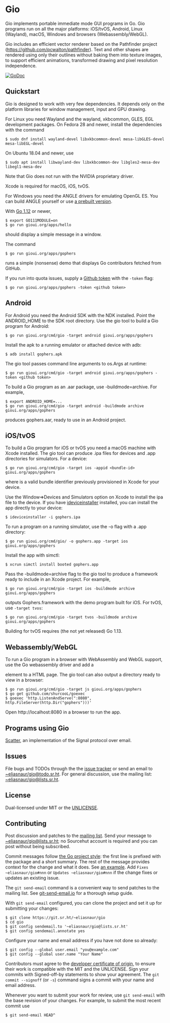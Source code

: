 # Gio

Gio implements portable immediate mode GUI programs in Go. Gio programs run on all the major platforms:
iOS/tvOS, Android, Linux (Wayland), macOS, Windows and browsers (Webassembly/WebGL).

Gio includes an efficient vector renderer based on the Pathfinder project (https://github.com/pcwalton/pathfinder).
Text and other shapes are rendered using only their outlines without baking them into texture images,
to support efficient animations, transformed drawing and pixel resolution independence.

[![GoDoc](https://godoc.org/gioui.org/ui?status.svg)](https://godoc.org/gioui.org/ui)

## Quickstart

Gio is designed to work with very few dependencies. It depends only on the platform libraries for
window management, input and GPU drawing.

For Linux you need Wayland and the wayland, xkbcommon, GLES, EGL development packages. On Fedora 28 and newer,
install the dependencies with the command

	$ sudo dnf install wayland-devel libxkbcommon-devel mesa-libGLES-devel mesa-libEGL-devel

On Ubuntu 18.04 and newer, use

	$ sudo apt install libwayland-dev libxkbcommon-dev libgles2-mesa-dev libegl1-mesa-dev

Note that Gio does not run with the NVIDIA proprietary driver.

Xcode is required for macOS, iOS, tvOS.

For Windows you need the ANGLE drivers for emulating OpenGL ES. You can build ANGLE yourself or use
[a prebuilt version](https://drive.google.com/file/d/1k2950mHNtR2iwhweHS1rJ7reChTa3rki/view?usp=sharing).

With [Go 1.12](https://golang.org/dl/) or newer,

	$ export GO111MODULE=on
	$ go run gioui.org/apps/hello

should display a simple message in a window.

The command

	$ go run gioui.org/apps/gophers

runs a simple (nonsense) demo that displays Go contributors fetched from GitHub.

If you run into quota issues, supply a
[Github token](https://help.github.com/en/articles/creating-a-personal-access-token-for-the-command-line)
with the `-token` flag:

	$ go run gioui.org/apps/gophers -token <github token>

## Android

For Android you need the Android SDK with the NDK installed. Point the ANDROID_HOME to the SDK root
directory. Use the gio tool to build a Gio program for Android:

	$ go run gioui.org/cmd/gio -target android gioui.org/apps/gophers

Install the apk to a running emulator or attached device with adb:

	$ adb install gophers.apk

The gio tool passes command line arguments to os.Args at runtime:

	$ go run gioui.org/cmd/gio -target android gioui.org/apps/gophers -token <github token>

To build a Gio program as an .aar package, use -buildmode=archive. For example,

	$ export ANDROID_HOME=...
	$ go run gioui.org/cmd/gio -target android -buildmode archive gioui.org/apps/gophers

produces gophers.aar, ready to use in an Android project.

## iOS/tvOS

To build a Gio program for iOS or tvOS you need a macOS machine with Xcode installed. The gio
tool can produce .ipa files for devices and .app directories for simulators. For a device:

	$ go run gioui.org/cmd/gio -target ios -appid <bundle-id> gioui.org/apps/gophers

where <bundle-id> is a valid bundle identifier previously provisioned in Xcode for your device.

Use the Window=>Devices and Simulators option on Xcode to install the ipa file to the device.
If you have [ideviceinstaller](https://github.com/libimobiledevice/ideviceinstaller) installed,
you can install the app directly to your device:

	$ ideviceinstaller -i gophers.ipa

To run a program on a running simulator, use the -o flag with a .app directory:

	$ go run gioui.org/cmd/gio/ -o gophers.app -target ios gioui.org/apps/gophers

Install the app with simctl:

	$ xcrun simctl install booted gophers.app

Pass the -buildmode=archive flag to the gio tool to produce a framework ready to include in an
Xcode project. For example,

	$ go run gioui.org/cmd/gio -target ios -buildmode archive gioui.org/apps/gophers

outputs Gophers.framework with the demo program built for iOS. For tvOS, use `-target tvos`:

	$ go run gioui.org/cmd/gio -target tvos -buildmode archive gioui.org/apps/gophers

Building for tvOS requires (the not yet released) Go 1.13.

## Webassembly/WebGL

To run a Gio program in a browser with WebAssembly and WebGL support, use the Go webassembly
driver and add a <div id="giowindow"> element to a HTML page. The gio tool can also output
a directory ready to view in a browser:

	$ go run gioui.org/cmd/gio -target js gioui.org/apps/gophers
	$ go get github.com/shurcooL/goexec
	$ goexec 'http.ListenAndServe(":8080", http.FileServer(http.Dir("gophers")))'

Open http://localhost:8080 in a browser to run the app.

## Programs using Gio

[Scatter](https://scatter.im), an implementation of the Signal protocol over email.

## Issues

File bugs and TODOs through the the [issue tracker](https://todo.sr.ht/~eliasnaur/gio) or send an email
to [~eliasnaur/gio@todo.sr.ht](mailto:~eliasnaur/gio@todo.sr.ht). For general discussion, use the
mailing list: [~eliasnaur/gio@lists.sr.ht](mailto:~eliasnaur/gio@lists.sr.ht).

## License

Dual-licensed under MIT or the [UNLICENSE](http://unlicense.org).

## Contributing

Post discussion and patches to the [mailing list](https://lists.sr.ht/~eliasnaur/gio). Send your
message to [~eliasnaur/gio@lists.sr.ht](mailto:~eliasnaur/gio@lists.sr.ht); no Sourcehut account
is required and you can post without being subscribed.

Commit messages follow [the Go project style](https://golang.org/doc/contribute.html#commit_messages):
the first line is prefixed with the package and a short summary. The rest of the message provides context
for the change and what it does. See
[an example](https://git.sr.ht/~eliasnaur/gio/commit/abb9d291e954f3b80384046d7d4487e1ead6bd6a).
Add `Fixes ~eliasnaur/gio#nnn` or `Updates ~eliasnaur/gio#nnn` if the change fixes or updates an existing
issue.

The `git send-email` command is a convenient way to send patches to the mailing list. See
[git-send-email.io](https://git-send-email.io) for a thorough setup guide.

With `git send-email` configured, you can clone the project and set it up for submitting your changes:

	$ git clone https://git.sr.ht/~eliasnaur/gio
	$ cd gio
	$ git config sendemail.to '~eliasnaur/gio@lists.sr.ht'
	$ git config sendemail.annotate yes

Configure your name and email address if you have not done so already:

	$ git config --global user.email "you@example.com"
	$ git config --global user.name "Your Name"

Contributors must agree to the [developer certificate of origin](https://developercertificate.org/),
to ensure their work is compatible with the MIT and the UNLICENSE. Sign your commits with Signed-off-by
statements to show your agreement. The `git commit --signoff` (or `-s`) command signs a commit with
your name and email address.

Whenever you want to submit your work for review, use `git send-email` with the base revision of your
changes. For example, to submit the most recent commit use

	$ git send-email HEAD^
